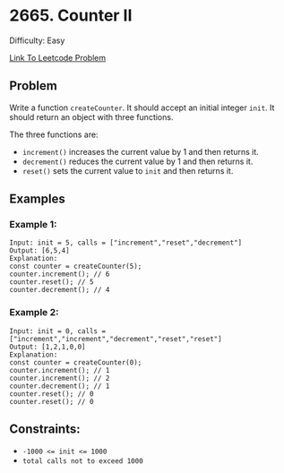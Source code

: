 # 2665. Counter II
Difficulty: Easy

[Link To Leetcode Problem](https://leetcode.com/problems/counter-ii/)

## Problem
Write a function `createCounter`. It should accept an initial integer `init`. It should return an object with three functions.

The three functions are:

- `increment()` increases the current value by 1 and then returns it.
- `decrement()` reduces the current value by 1 and then returns it.
- `reset()` sets the current value to `init` and then returns it.

## Examples
### Example 1:
```
Input: init = 5, calls = ["increment","reset","decrement"]
Output: [6,5,4]
Explanation:
const counter = createCounter(5);
counter.increment(); // 6
counter.reset(); // 5
counter.decrement(); // 4
```
### Example 2:
```
Input: init = 0, calls = ["increment","increment","decrement","reset","reset"]
Output: [1,2,1,0,0]
Explanation:
const counter = createCounter(0);
counter.increment(); // 1
counter.increment(); // 2
counter.decrement(); // 1
counter.reset(); // 0
counter.reset(); // 0
```

## Constraints:
- `-1000 <= init <= 1000`
- `total calls not to exceed 1000`
